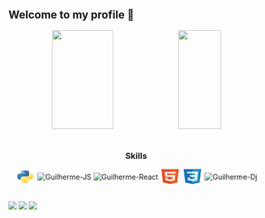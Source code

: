 ## Welcome to my profile 👋

<div align="center">  
  <img width="49%" height="195px" src="https://github-readme-stats-git-masterrstaa-rickstaa.vercel.app/api?username=Guilhermeme14&show_icons=true&count_private=true&hide_border=true&theme=dark"/> 
  <img width="41%" height="195px" src="https://github-readme-stats.vercel.app/api/top-langs/?username=Guilhermeme14&layout=compact&hide=GDscript,c%2B%2B,C,HTML,CSS&hide_border=true&theme=dark" />
</div>

<div style="display: inline_block" align="center"><br><h3>Skills</h3>
  <img align="center" alt="Guilherme-Py" height="30" width="40" src="https://raw.githubusercontent.com/devicons/devicon/master/icons/python/python-original.svg">
  <img align="center" alt="Guilherme-JS" height="30" width="40" src="https://devicon-website.vercel.app/api/javascript/original.svg">
  <img align="center" alt="Guilherme-React" height="30" width="40" src="https://devicon-website.vercel.app/api/react/original.svg">
  <img align="center" alt="Guilherme-HTML" height="30" width="40" src="https://raw.githubusercontent.com/devicons/devicon/master/icons/html5/html5-original.svg">
  <img align="center" alt="Guilherme-CSS" height="30" width="40" src="https://raw.githubusercontent.com/devicons/devicon/master/icons/css3/css3-original.svg">
  <img align="center" alt="Guilherme-Dj" height="30" width="40" src="https://devicon-website.vercel.app/api/django/plain.svg">
</div>
<br>
<br>
<div> 
  <a href="https://www.instagram.com/guilhermeme14" target="_blank"><img src="https://img.shields.io/badge/-Instagram-%23E4405F?style=for-the-badge&logo=instagram&logoColor=white" target="_blank"></a>
  <a href = "mailto:guifernandes111@gmail.com"><img src="https://img.shields.io/badge/-Gmail-%23333?style=for-the-badge&logo=gmail&logoColor=white" target="_blank"></a>
  <a href="https://www.linkedin.com/in/guilherme-fernandes-769237237/" target="_blank"><img src="https://img.shields.io/badge/-LinkedIn-%230077B5?style=for-the-badge&logo=linkedin&logoColor=white" target="_blank"></a> 
  
</div>
